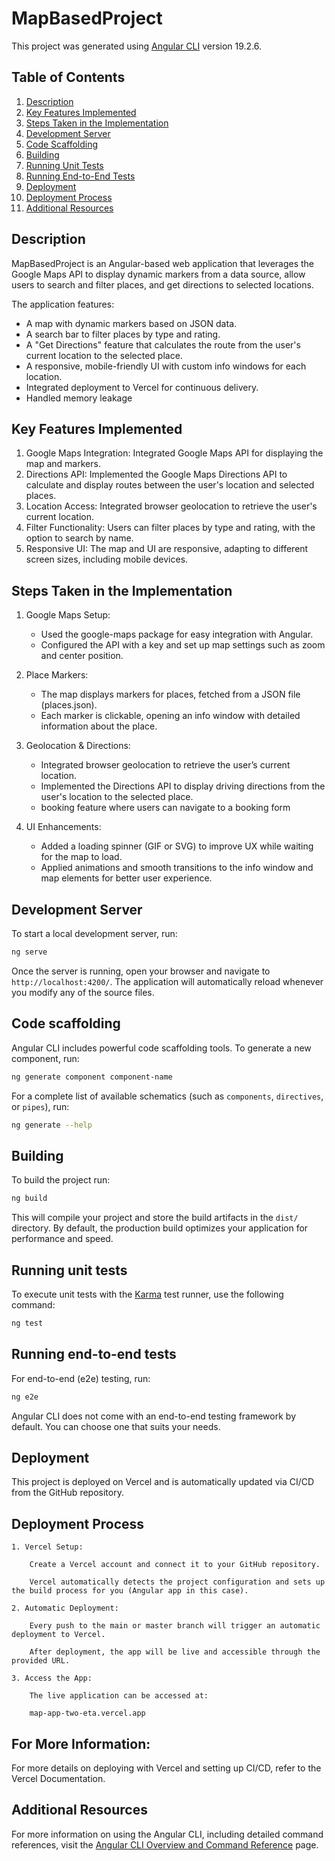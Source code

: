 # MapBasedProject

This project was generated using [Angular CLI](https://github.com/angular/angular-cli) version 19.2.6.

## Table of Contents
1. [Description](#description)
2. [Key Features Implemented](#key-features-implemented)
3. [Steps Taken in the Implementation](#steps-taken-in-the-implementation)
4. [Development Server](#development-server)
5. [Code Scaffolding](#code-scaffolding)
6. [Building](#building)
7. [Running Unit Tests](#running-unit-tests)
8. [Running End-to-End Tests](#running-end-to-end-tests)
9. [Deployment](#deployment)
10. [Deployment Process](#deployment-process)
11. [Additional Resources](#additional-resources)

## Description

MapBasedProject is an Angular-based web application that leverages the Google Maps API to display dynamic markers from a data source, allow users to search and filter places, and get directions to selected locations.

The application features:
- A map with dynamic markers based on JSON data.
- A search bar to filter places by type and rating.
- A "Get Directions" feature that calculates the route from the user's current location to the selected place.
- A responsive, mobile-friendly UI with custom info windows for each location.
- Integrated deployment to Vercel for continuous delivery.
- Handled memory leakage

## Key Features Implemented

1. Google Maps Integration: Integrated Google Maps API for displaying the map and markers.
2. Directions API: Implemented the Google Maps Directions API to calculate and display routes between the user's location and selected places.
3. Location Access: Integrated browser geolocation to retrieve the user's current location.
4. Filter Functionality: Users can filter places by type and rating, with the option to search by name.
5. Responsive UI: The map and UI are responsive, adapting to different screen sizes, including mobile devices.

## Steps Taken in the Implementation

1. Google Maps Setup:

    - Used the google-maps package for easy integration with Angular.
    - Configured the API with a key and set up map settings such as zoom and center position.

2. Place Markers:

    - The map displays markers for places, fetched from a JSON file (places.json).
    - Each marker is clickable, opening an info window with detailed information about the place.

3. Geolocation & Directions:

    - Integrated browser geolocation to retrieve the user’s current location.
    - Implemented the Directions API to display driving directions from the user's location to the selected place.
    -  booking feature where users can navigate to a booking form

4. UI Enhancements:

    - Added a loading spinner (GIF or SVG) to improve UX while waiting for the map to load.
    - Applied animations and smooth transitions to the info window and map elements for better user experience.

## Development Server

To start a local development server, run:

```bash
ng serve
```

Once the server is running, open your browser and navigate to `http://localhost:4200/`. The application will automatically reload whenever you modify any of the source files.

## Code scaffolding

Angular CLI includes powerful code scaffolding tools. To generate a new component, run:

```bash
ng generate component component-name
```

For a complete list of available schematics (such as `components`, `directives`, or `pipes`), run:

```bash
ng generate --help
```

## Building

To build the project run:

```bash
ng build
```

This will compile your project and store the build artifacts in the `dist/` directory. By default, the production build optimizes your application for performance and speed.

## Running unit tests

To execute unit tests with the [Karma](https://karma-runner.github.io) test runner, use the following command:

```bash
ng test
```

## Running end-to-end tests

For end-to-end (e2e) testing, run:

```bash
ng e2e
```

Angular CLI does not come with an end-to-end testing framework by default. You can choose one that suits your needs.

## Deployment

This project is deployed on Vercel and is automatically updated via CI/CD from the GitHub repository.

## Deployment Process

    1. Vercel Setup:

        Create a Vercel account and connect it to your GitHub repository.

        Vercel automatically detects the project configuration and sets up the build process for you (Angular app in this case).

    2. Automatic Deployment:

        Every push to the main or master branch will trigger an automatic deployment to Vercel.

        After deployment, the app will be live and accessible through the provided URL.

    3. Access the App:

        The live application can be accessed at:

        map-app-two-eta.vercel.app

## For More Information:

For more details on deploying with Vercel and setting up CI/CD, refer to the Vercel Documentation.

## Additional Resources

For more information on using the Angular CLI, including detailed command references, visit the [Angular CLI Overview and Command Reference](https://angular.dev/tools/cli) page.
